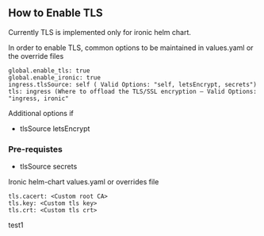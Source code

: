 ## How to Enable TLS

Currently TLS is implemented only for ironic helm chart. 

In order to enable TLS, common options to be maintained in values.yaml or the override files

```
global.enable_tls: true
global.enable_ironic: true
ingress.tlsSource: self ( Valid Options: "self, letsEncrypt, secrets")
tls: ingress (Where to offload the TLS/SSL encryption – Valid Options: "ingress, ironic"
```

Additional options if 

- tlsSource letsEncrypt

### Pre-requistes

- tlsSource secrets

Ironic helm-chart values.yaml or overrides file
```
tls.cacert: <Custom root CA>
tls.key: <Custom tls key>
tls.crt: <Custom tls crt>
```

test1